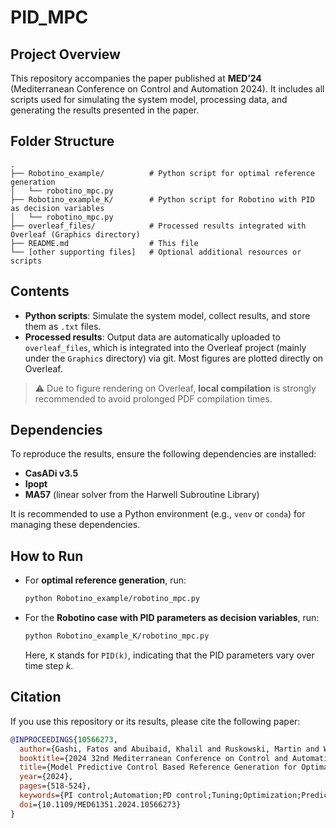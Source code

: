 # PID_MPC

## Project Overview
This repository accompanies the paper published at **MED’24** (Mediterranean Conference on Control and Automation 2024). It includes all scripts used for simulating the system model, processing data, and generating the results presented in the paper.

## Folder Structure
```
.
├── Robotino_example/          # Python script for optimal reference generation
│   └── robotino_mpc.py
├── Robotino_example_K/        # Python script for Robotino with PID as decision variables
│   └── robotino_mpc.py
├── overleaf_files/            # Processed results integrated with Overleaf (Graphics directory)
├── README.md                  # This file
└── [other supporting files]   # Optional additional resources or scripts
```

## Contents
- **Python scripts**: Simulate the system model, collect results, and store them as `.txt` files.  
- **Processed results**: Output data are automatically uploaded to `overleaf_files`, which is integrated into the Overleaf project (mainly under the `Graphics` directory) via git. Most figures are plotted directly on Overleaf.

> ⚠️ Due to figure rendering on Overleaf, **local compilation** is strongly recommended to avoid prolonged PDF compilation times.

## Dependencies
To reproduce the results, ensure the following dependencies are installed:
- **CasADi v3.5**  
- **Ipopt**  
- **MA57** (linear solver from the Harwell Subroutine Library)  

It is recommended to use a Python environment (e.g., `venv` or `conda`) for managing these dependencies.

## How to Run
- For **optimal reference generation**, run:
  ```bash
  python Robotino_example/robotino_mpc.py
  ```

- For the **Robotino case with PID parameters as decision variables**, run:
  ```bash
  python Robotino_example_K/robotino_mpc.py
  ```
  Here, `K` stands for `PID(k)`, indicating that the PID parameters vary over time step *k*.

## Citation
If you use this repository or its results, please cite the following paper:

```bibtex
@INPROCEEDINGS{10566273,
  author={Gashi, Fatos and Abuibaid, Khalil and Ruskowski, Martin and Wagner, Achim},
  booktitle={2024 32nd Mediterranean Conference on Control and Automation (MED)}, 
  title={Model Predictive Control Based Reference Generation for Optimal Proportional Integral Derivative Control}, 
  year={2024},
  pages={518-524},
  keywords={PI control;Automation;PD control;Tuning;Optimization;Predictive control},
  doi={10.1109/MED61351.2024.10566273}
}
```
